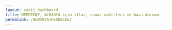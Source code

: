 ```yaml
---
layout: vakit_dashboard
title: HERDECKE, ALMANYA için iftar, namaz vakitleri ve hava durumu - ilçe/eyalet seç
permalink: /ALMANYA/HERDECKE/
---
```


<script type="text/javascript">
  var GLOBAL_COUNTRY = 'ALMANYA';
  var GLOBAL_CITY = 'HERDECKE';
  var GLOBAL_STATE = '';
  var lat = 72;
  var lon = 21;
</script>
